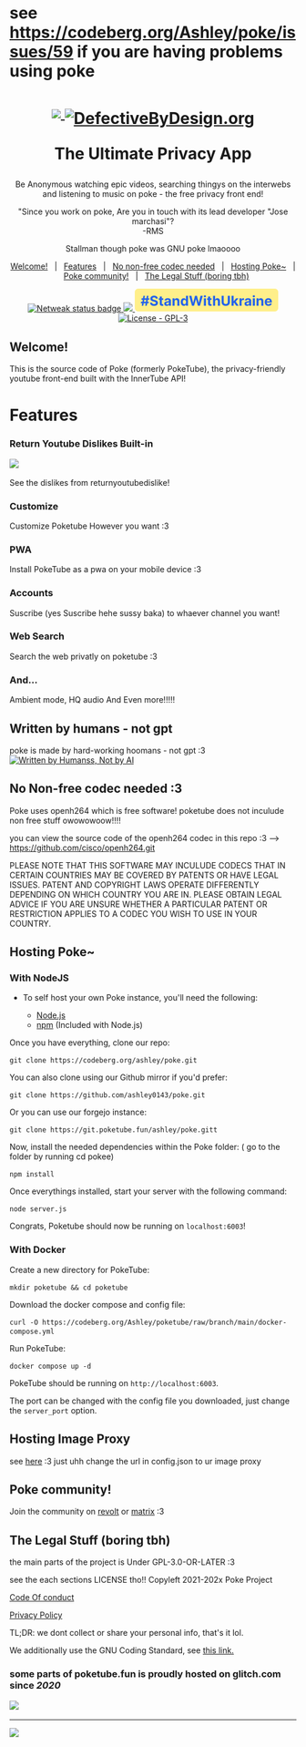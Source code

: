 # see https://codeberg.org/Ashley/poke/issues/59 if you are having problems using poke

<h1 align="center">
  <a href="https://poketube.fun/watch?v=9sJUDx7iEJw&quality=medium&=sjohgteojgytrueugtye4jhtytjrjnyıı">
   <img src="https://poketube.fun/css/logo-poke.svg" width="400"> 
    <a href="http://www.defectivebydesign.org/drm-free">
<img src="https://static.fsf.org/dbd/label/DRM-free%20label%20120.en.png" 
alt="DefectiveByDesign.org"
width="65" height="65" border="0" align="middle" /></a>
   </a>
   <p>The Ultimate Privacy App</p>
   </h1>
  
<div align="center">

   <span> Be Anonymous watching epic videos, searching thingys on the interwebs and listening to music on poke - the free privacy front end!</span>
   
   <span>"Since you work on poke, Are you in touch with its lead developer "Jose marchasi"? <br>
-RMS 

Stallman though poke was GNU poke lmaoooo
   </span>
   </div>


<div align="center">

[Welcome!](#welcome)&nbsp;&nbsp;&nbsp;|&nbsp;&nbsp;&nbsp;[Features](#features)&nbsp;&nbsp;&nbsp;|&nbsp;&nbsp;&nbsp;[No non-free codec needed](#no-non-free-codec-needed-3)&nbsp;&nbsp;&nbsp;|&nbsp;&nbsp;&nbsp;[Hosting Poke~](#hosting-poketube)&nbsp;&nbsp;&nbsp;|&nbsp;&nbsp;&nbsp;[Poke community!](#poketube-community)&nbsp;&nbsp;&nbsp;|&nbsp;&nbsp;&nbsp;[The Legal Stuff (boring tbh)](#the-legal-stuff-boring-tbh)

<a href="https://status.poketube.fun" target="_blank">
  <img 
    width="170"
    src="https://api.netweak.com/status-badges/K2LY9"
    alt="Netweak status badge"
  />
</a>
<a href="https://tosdr.org/en/service/7114">
   <img src="https://shields.tosdr.org/en_7114.svg"/>
</a>
<img src="https://raw.githubusercontent.com/vshymanskyy/StandWithUkraine/main/badges/StandWithUkraine.svg"> <a href="./LICENSE"><img src="https://img.shields.io/badge/License-GPL--3-FF6666" alt="License - GPL-3"></a>

</div>

## Welcome!

This is the source code of Poke (formerly PokeTube), the privacy-friendly youtube front-end built with the InnerTube API!


<h1>Features</h1>
 <h3>Return Youtube Dislikes Built-in  </h3>
<img src="https://autumn.revolt.chat/attachments/0JlGwlnJdMcQwc6qzoo2qpmMAOWbrYMZ9vDX50l80r/resim.png">
<p>See the dislikes from returnyoutubedislike!</p>

<h3>Customize</h3>
Customize Poketube However you want :3

<h3>PWA</h3>
Install PokeTube as a pwa on your mobile device :3

<h3>Accounts </h3>
Suscribe (yes Suscribe hehe sussy baka) to whaever channel you want!

<h3>Web Search </h3>
Search the web privatly on poketube :3

<br>
<h3>And... </h3>
<p>
Ambient mode, HQ audio And Even more!!!!!
 </p>

## Written by humans - not gpt
poke is made by hard-working hoomans - not gpt :3<br>
<a href="https://notbyai.fyi"><img src="https://cdn.glitch.global/d68d17bb-f2c0-4bc3-993f-50902734f652/Written-By-Human-Not-By-AI-Badge-white.svg?v=1696672202901" alt="Written by Humanss, Not by AI"></a>

## No Non-free codec needed :3

Poke uses openh264 which is free software! poketube does not inculude non free stuff owowowoow!!!!

you can view the source code of the openh264 codec in this repo :3 --> https://github.com/cisco/openh264.git

PLEASE NOTE THAT THIS SOFTWARE MAY INCULUDE CODECS THAT IN CERTAIN COUNTRIES MAY BE COVERED BY PATENTS OR HAVE LEGAL ISSUES. PATENT AND COPYRIGHT LAWS OPERATE DIFFERENTLY DEPENDING ON WHICH COUNTRY YOU ARE IN. PLEASE OBTAIN LEGAL ADVICE IF YOU ARE UNSURE WHETHER A PARTICULAR PATENT OR RESTRICTION APPLIES TO A CODEC YOU WISH TO USE IN YOUR COUNTRY.

## Hosting Poke~
### With NodeJS
- To self host your own Poke instance, you'll need the following:

  - [Node.js](https://nodejs.org/en/download/)
  - [npm](http://npmjs.com) (Included with Node.js)

Once you have everything, clone our repo:

```
git clone https://codeberg.org/ashley/poke.git
```

You can also clone using our Github mirror if you'd prefer:

```
git clone https://github.com/ashley0143/poke.git
```

Or you can use our forgejo instance:

```
git clone https://git.poketube.fun/ashley/poke.gitt
```

Now, install the needed dependencies within the Poke folder:
( go to the folder by running cd pokee)
```
npm install 
```

Once everythings installed, start your server with the following command:

```
node server.js
```

Congrats, Poketube should now be running on `localhost:6003`!

### With Docker
Create a new directory for PokeTube:
```
mkdir poketube && cd poketube
```

Download the docker compose and config file:
```
curl -O https://codeberg.org/Ashley/poketube/raw/branch/main/docker-compose.yml
```

Run PokeTube:
```
docker compose up -d
```

PokeTube should be running on `http://localhost:6003`.

The port can be changed with the config file you downloaded, just change the `server_port` option. 

## Hosting Image Proxy

see [here](https://codeberg.org/Ashley/poke/src/branch/main/january) :3
just uhh change the url in config.json to ur image proxy

## Poke community!

Join the community on [revolt](https://rvlt.gg/poketube) or [matrix](https://matrix.to/#/#poke:vern.cc) :3

## The Legal Stuff (boring tbh)
the main parts of the project is Under GPL-3.0-OR-LATER :3

see the each sections LICENSE tho!!
Copyleft 2021-202x Poke Project


[Code Of conduct](https://codeberg.org/Ashley/poketube/src/branch/main/CODE_OF_CONDUCT.md)

[Privacy Policy](https://poketube.fun/privacy)

TL;DR: we dont collect or share your personal info, that's it lol.

We additionally use the GNU Coding Standard, see [this link.](https://www.gnu.org/prep/standards)

<div>
<h3>some parts of poketube.fun is proudly hosted on glitch.com since <i>2020</i> </h3>
 <a href="https://glitch.com/"><img src="https://cdn.glitch.global/d68d17bb-f2c0-4bc3-993f-50902734f652/glitch-fastly-lock-up.svg?v=1696671148266"></a><br><hr>
<a href="https://gnu.org/not-open-source"><img width="200" src="https://autumn.revolt.chat/attachments/eNpfwV2C1_wudONe43YCvWr-4vbvLpG78HbuXgOYfO"></a>
</div>

